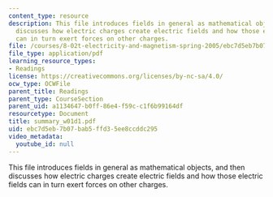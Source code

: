 ```yaml
---
content_type: resource
description: This file introduces fields in general as mathematical objects, and then
  discusses how electric charges create electric fields and how those electric fields
  can in turn exert forces on other charges.
file: /courses/8-02t-electricity-and-magnetism-spring-2005/ebc7d5eb7b07bab5ffd35ee8ccddc295_summary_w01d1.pdf
file_type: application/pdf
learning_resource_types:
- Readings
license: https://creativecommons.org/licenses/by-nc-sa/4.0/
ocw_type: OCWFile
parent_title: Readings
parent_type: CourseSection
parent_uid: a1134647-b0ff-86e4-f59c-c1f6b99164df
resourcetype: Document
title: summary_w01d1.pdf
uid: ebc7d5eb-7b07-bab5-ffd3-5ee8ccddc295
video_metadata:
  youtube_id: null
---
```

This file introduces fields in general as mathematical objects, and then discusses how electric charges create electric fields and how those electric fields can in turn exert forces on other charges.